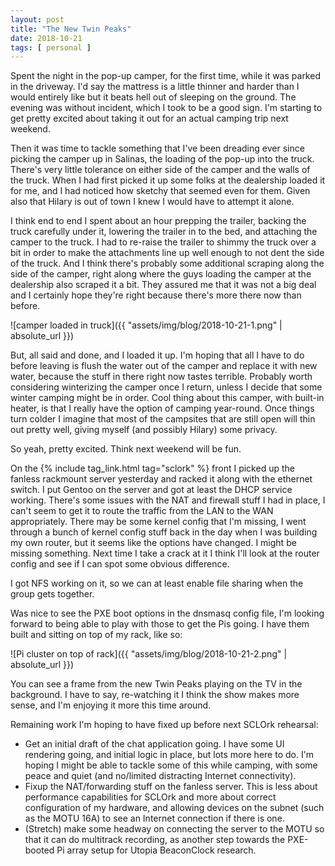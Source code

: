 ```yaml
---
layout: post
title: "The New Twin Peaks"
date: 2018-10-21
tags: [ personal ]
---
```


Spent the night in the pop-up camper, for the first time, while it was parked
in the driveway. I'd say the mattress is a little thinner and harder than I
would entirely like but it beats hell out of sleeping on the ground. The evening
was without incident, which I took to be a good sign. I'm starting to get pretty
excited about taking it out for an actual camping trip next weekend.

Then it was time to tackle something that I've been dreading ever since picking
the camper up in Salinas, the loading of the pop-up into the truck. There's
very little tolerance on either side of the camper and the walls of the truck.
When I had first picked it up some folks at the dealership loaded it for me,
and I had noticed how sketchy that seemed even for them. Given also that Hilary
is out of town I knew I would have to attempt it alone.

I think end to end I spent about an hour prepping the trailer, backing the truck
carefully under it, lowering the trailer in to the bed, and attaching the camper
to the truck. I had to re-raise the trailer to shimmy the truck over a bit in
order to make the attachments line up well enough to not dent the side of the
truck. And I think there's probably some additional scraping along the side
of the camper, right along where the guys loading the camper at the dealership
also scraped it a bit. They assured me that it was not a big deal and I
certainly hope they're right because there's more there now than before.

![camper loaded in truck]({{ "assets/img/blog/2018-10-21-1.png" | absolute_url }})

But, all said and done, and I loaded it up. I'm hoping that all I have to do
before leaving is flush the water out of the camper and replace it with new
water, because the stuff in there right now tastes terrible. Probably worth
considering winterizing the camper once I return, unless I decide that some
winter camping might be in order. Cool thing about this camper, with built-in
heater, is that I really have the option of camping year-round. Once things turn
colder I imagine that most of the campsites that are still open will thin out
pretty well, giving myself (and possibly Hilary) some privacy.

So yeah, pretty excited. Think next weekend will be fun.

On the {% include tag_link.html tag="sclork" %} front I picked up the fanless
rackmount server yesterday and racked it along with the ethernet switch. I
put Gentoo on the server and got at least the DHCP service working. There's some
issues with the NAT and firewall stuff I had in place, I can't seem to get it
to route the traffic from the LAN to the WAN appropriately. There may be some
kernel config that I'm missing, I went through a bunch of kernel config stuff
back in the day when I was building my own router, but it seems like the options
have changed. I might be missing something. Next time I take a crack at it I
think I'll look at the router config and see if I can spot some obvious
difference.

I got NFS working on it, so we can at least enable file sharing when the group
gets together.

Was nice to see the PXE boot options in the dnsmasq config file, I'm looking
forward to being able to play with those to get the Pis going. I have them
built and sitting on top of my rack, like so:

![Pi cluster on top of rack]({{ "assets/img/blog/2018-10-21-2.png" | absolute_url }})

You can see a frame from the new Twin Peaks playing on the TV in the background.
I have to say, re-watching it I think the show makes more sense, and I'm
enjoying it more this time around.

Remaining work I'm hoping to have fixed up before next SCLOrk rehearsal:

  * Get an initial draft of the chat application going. I have some UI rendering
    going, and initial logic in place, but lots more here to do. I'm hoping I
    might be able to tackle some of this while camping, with some peace and
    quiet (and no/limited distracting Internet connectivity).
  * Fixup the NAT/forwarding stuff on the fanless server. This is less about
    performance capabilities for SCLOrk and more about correct configuration of
    my hardware, and allowing devices on the subnet (such as the MOTU 16A) to
    see an Internet connection if there is one.
  * (Stretch) make some headway on connecting the server to the MOTU so that it
    can do multitrack recording, as another step towards the PXE-booted Pi
    array setup for Utopia BeaconClock research.

